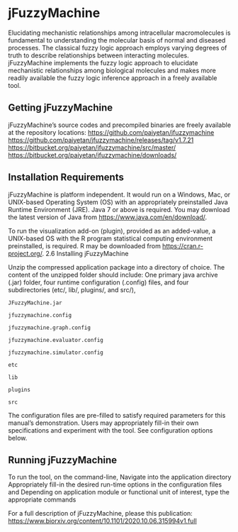 # jFuzzyMachine

Elucidating mechanistic relationships among intracellular macromolecules is fundamental to understanding the molecular basis of normal and diseased processes. The classical fuzzy logic approach employs varying degrees of truth to describe relationships between interacting molecules. jFuzzyMachine implements the fuzzy logic approach to elucidate mechanistic relationships among biological molecules and makes more readily available the fuzzy logic inference approach in a freely available tool.

## Getting jFuzzyMachine

jFuzzyMachine’s source codes and precompiled binaries are freely available at the repository locations: 
https://github.com/paiyetan/jfuzzymachine  
https://github.com/paiyetan/jfuzzymachine/releases/tag/v1.7.21 
https://bitbucket.org/paiyetan/jfuzzymachine/src/master/
https://bitbucket.org/paiyetan/jfuzzymachine/downloads/

## Installation Requirements

jFuzzyMachine is platform independent. It would run on a Windows, Mac, or UNIX-based Operating System (OS) with an appropriately preinstalled Java Runtime Environment (JRE). Java 7 or above is required. You may download the latest version of Java from https://www.java.com/en/download/.

To run the visualization add-on (plugin), provided as an added-value, a UNIX-based OS with the R program statistical computing environment preinstalled, is required. R may be downloaded from https://cran.r-project.org/.
2.6 Installing jFuzzyMachine

Unzip the compressed application package into a directory of choice. The content of the unzipped folder should include: One primary java archive (.jar) folder, four runtime configuration (.config) files, and four subdirectories (etc/, lib/, plugins/, and src/),

    JFuzzyMachine.jar

    jfuzzymachine.config

    jfuzzymachine.graph.config

    jfuzzymachine.evaluator.config

    jfuzzymachine.simulator.config

    etc

    lib

    plugins

    src

The configuration files are pre-filled to satisfy required parameters for this manual’s demonstration. Users may appropriately fill-in their own specifications and experiment with the tool. See configuration options below.

## Running jFuzzyMachine

To run the tool, on the command-line,
    Navigate into the application directory
    Appropriately fill-in the desired run-time options in the configuration files and
    Depending on application module or functional unit of interest, type the appropriate commands

For a full description of jFuzzyMachine, please this publication: https://www.biorxiv.org/content/10.1101/2020.10.06.315994v1.full 
